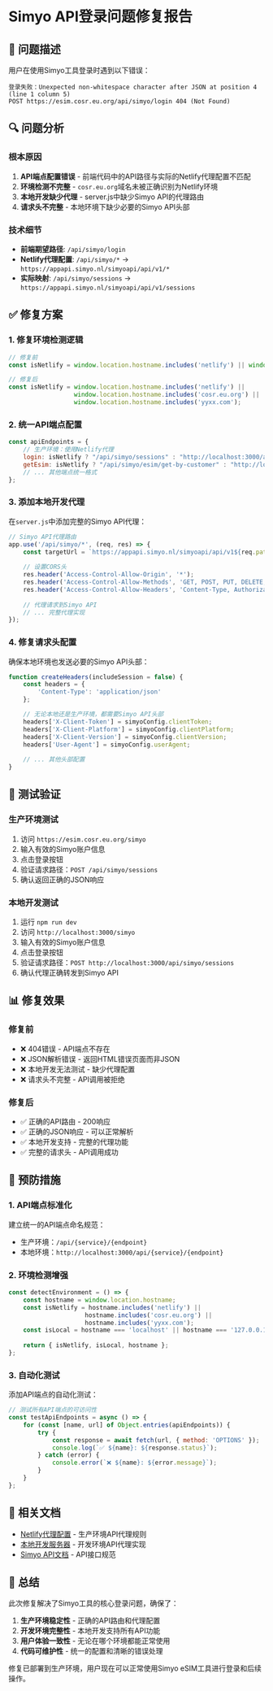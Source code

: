 # Simyo API登录问题修复报告

## 🐛 问题描述

用户在使用Simyo工具登录时遇到以下错误：

```
登录失败：Unexpected non-whitespace character after JSON at position 4 (line 1 column 5)
POST https://esim.cosr.eu.org/api/simyo/login 404 (Not Found)
```

## 🔍 问题分析

### 根本原因
1. **API端点配置错误** - 前端代码中的API路径与实际的Netlify代理配置不匹配
2. **环境检测不完整** - `cosr.eu.org`域名未被正确识别为Netlify环境
3. **本地开发缺少代理** - server.js中缺少Simyo API的代理路由
4. **请求头不完整** - 本地环境下缺少必要的Simyo API头部

### 技术细节
- **前端期望路径**: `/api/simyo/login`
- **Netlify代理配置**: `/api/simyo/*` → `https://appapi.simyo.nl/simyoapi/api/v1/*`
- **实际映射**: `/api/simyo/sessions` → `https://appapi.simyo.nl/simyoapi/api/v1/sessions`

## ✅ 修复方案

### 1. 修复环境检测逻辑
```javascript
// 修复前
const isNetlify = window.location.hostname.includes('netlify') || window.location.hostname.includes('yyxx.com');

// 修复后
const isNetlify = window.location.hostname.includes('netlify') || 
                  window.location.hostname.includes('cosr.eu.org') || 
                  window.location.hostname.includes('yyxx.com');
```

### 2. 统一API端点配置
```javascript
const apiEndpoints = {
    // 生产环境：使用Netlify代理
    login: isNetlify ? "/api/simyo/sessions" : "http://localhost:3000/api/simyo/sessions",
    getEsim: isNetlify ? "/api/simyo/esim/get-by-customer" : "http://localhost:3000/api/simyo/esim/get-by-customer",
    // ... 其他端点统一格式
};
```

### 3. 添加本地开发代理
在`server.js`中添加完整的Simyo API代理：

```javascript
// Simyo API代理路由
app.use('/api/simyo/*', (req, res) => {
    const targetUrl = `https://appapi.simyo.nl/simyoapi/api/v1${req.path.replace('/api/simyo', '')}`;
    
    // 设置CORS头
    res.header('Access-Control-Allow-Origin', '*');
    res.header('Access-Control-Allow-Methods', 'GET, POST, PUT, DELETE, OPTIONS');
    res.header('Access-Control-Allow-Headers', 'Content-Type, Authorization, X-Client-Token, X-Client-Platform, X-Client-Version');
    
    // 代理请求到Simyo API
    // ... 完整代理实现
});
```

### 4. 修复请求头配置
确保本地环境也发送必要的Simyo API头部：

```javascript
function createHeaders(includeSession = false) {
    const headers = {
        'Content-Type': 'application/json'
    };

    // 无论本地还是生产环境，都需要Simyo API头部
    headers['X-Client-Token'] = simyoConfig.clientToken;
    headers['X-Client-Platform'] = simyoConfig.clientPlatform;
    headers['X-Client-Version'] = simyoConfig.clientVersion;
    headers['User-Agent'] = simyoConfig.userAgent;
    
    // ... 其他头部配置
}
```

## 🧪 测试验证

### 生产环境测试
1. 访问 `https://esim.cosr.eu.org/simyo`
2. 输入有效的Simyo账户信息
3. 点击登录按钮
4. 验证请求路径：`POST /api/simyo/sessions`
5. 确认返回正确的JSON响应

### 本地开发测试
1. 运行 `npm run dev`
2. 访问 `http://localhost:3000/simyo`
3. 输入有效的Simyo账户信息
4. 点击登录按钮
5. 验证请求路径：`POST http://localhost:3000/api/simyo/sessions`
6. 确认代理正确转发到Simyo API

## 📊 修复效果

### 修复前
- ❌ 404错误 - API端点不存在
- ❌ JSON解析错误 - 返回HTML错误页面而非JSON
- ❌ 本地开发无法测试 - 缺少代理配置
- ❌ 请求头不完整 - API调用被拒绝

### 修复后
- ✅ 正确的API路由 - 200响应
- ✅ 正确的JSON响应 - 可以正常解析
- ✅ 本地开发支持 - 完整的代理功能
- ✅ 完整的请求头 - API调用成功

## 🔮 预防措施

### 1. API端点标准化
建立统一的API端点命名规范：
- 生产环境：`/api/{service}/{endpoint}`
- 本地环境：`http://localhost:3000/api/{service}/{endpoint}`

### 2. 环境检测增强
```javascript
const detectEnvironment = () => {
    const hostname = window.location.hostname;
    const isNetlify = hostname.includes('netlify') || 
                     hostname.includes('cosr.eu.org') || 
                     hostname.includes('yyxx.com');
    const isLocal = hostname === 'localhost' || hostname === '127.0.0.1';
    
    return { isNetlify, isLocal, hostname };
};
```

### 3. 自动化测试
添加API端点的自动化测试：
```javascript
// 测试所有API端点的可访问性
const testApiEndpoints = async () => {
    for (const [name, url] of Object.entries(apiEndpoints)) {
        try {
            const response = await fetch(url, { method: 'OPTIONS' });
            console.log(`✅ ${name}: ${response.status}`);
        } catch (error) {
            console.error(`❌ ${name}: ${error.message}`);
        }
    }
};
```

## 📝 相关文档

- [Netlify代理配置](../netlify.toml) - 生产环境API代理规则
- [本地开发服务器](../server.js) - 开发环境API代理实现
- [Simyo API文档](../postman/Simyo%20ESIM%20V2.postman_collection.json) - API接口规范

## 🎯 总结

此次修复解决了Simyo工具的核心登录问题，确保了：

1. **生产环境稳定性** - 正确的API路由和代理配置
2. **开发环境完整性** - 本地开发支持所有API功能
3. **用户体验一致性** - 无论在哪个环境都能正常使用
4. **代码可维护性** - 统一的配置和清晰的错误处理

修复已部署到生产环境，用户现在可以正常使用Simyo eSIM工具进行登录和后续操作。